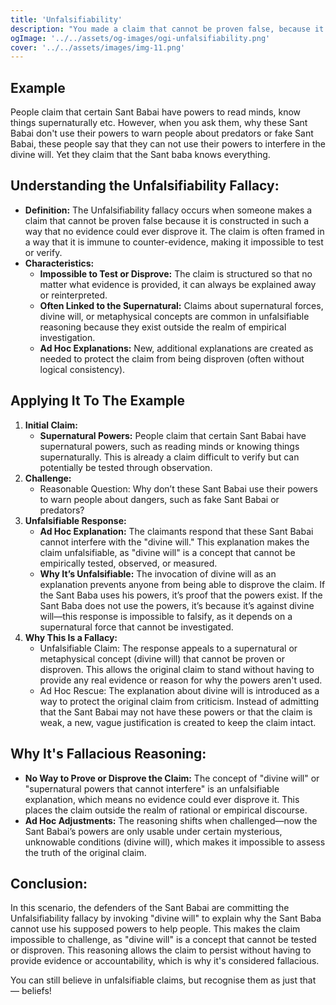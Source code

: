 ```yaml
---
title: 'Unfalsifiability'
description: "You made a claim that cannot be proven false, because it relies on an explanation that is impossible to test or disprove (appeal to unfalsifiability)."
ogImage: '../../assets/og-images/ogi-unfalsifiability.png'
cover: '../../assets/images/img-11.png'
---
```


## Example

People claim that certain Sant Babai have powers to read minds, know things supernaturally etc. However, when you ask them, why these Sant Babai don't use their powers to warn people about predators or fake Sant Babai, these people say that they can not use their powers to interfere in the divine will. Yet they claim that the Sant baba knows everything.

## Understanding the Unfalsifiability Fallacy:

* **Definition:** The Unfalsifiability fallacy occurs when someone makes a claim that cannot be proven false because it is constructed in such a way that no evidence could ever disprove it. The claim is often framed in a way that it is immune to counter-evidence, making it impossible to test or verify.
* **Characteristics:**
    * **Impossible to Test or Disprove:** The claim is structured so that no matter what evidence is provided, it can always be explained away or reinterpreted.
    * **Often Linked to the Supernatural:** Claims about supernatural forces, divine will, or metaphysical concepts are common in unfalsifiable reasoning because they exist outside the realm of empirical investigation.
    * **Ad Hoc Explanations:** New, additional explanations are created as needed to protect the claim from being disproven (often without logical consistency).

## Applying It To The Example

1. **Initial Claim:**
    * **Supernatural Powers:** People claim that certain Sant Babai have supernatural powers, such as reading minds or knowing things supernaturally. This is already a claim difficult to verify but can potentially be tested through observation.
2. **Challenge:**
    * Reasonable Question: Why don’t these Sant Babai use their powers to warn people about dangers, such as fake Sant Babai or predators?
3. **Unfalsifiable Response:**
    * **Ad Hoc Explanation:** The claimants respond that these Sant Babai cannot interfere with the "divine will." This explanation makes the claim unfalsifiable, as "divine will" is a concept that cannot be empirically tested, observed, or measured.
    * **Why It’s Unfalsifiable:** The invocation of divine will as an explanation prevents anyone from being able to disprove the claim. If the Sant Baba uses his powers, it’s proof that the powers exist. If the Sant Baba does not use the powers, it’s because it’s against divine will—this response is impossible to falsify, as it depends on a supernatural force that cannot be investigated.
4. **Why This Is a Fallacy:**
    * Unfalsifiable Claim: The response appeals to a supernatural or metaphysical concept (divine will) that cannot be proven or disproven. This allows the original claim to stand without having to provide any real evidence or reason for why the powers aren't used.
    * Ad Hoc Rescue: The explanation about divine will is introduced as a way to protect the original claim from criticism. Instead of admitting that the Sant Babai may not have these powers or that the claim is weak, a new, vague justification is created to keep the claim intact.

## Why It's Fallacious Reasoning:

* **No Way to Prove or Disprove the Claim:** The concept of "divine will" or "supernatural powers that cannot interfere" is an unfalsifiable explanation, which means no evidence could ever disprove it. This places the claim outside the realm of rational or empirical discourse.
* **Ad Hoc Adjustments:** The reasoning shifts when challenged—now the Sant Babai’s powers are only usable under certain mysterious, unknowable conditions (divine will), which makes it impossible to assess the truth of the original claim.

## Conclusion:

In this scenario, the defenders of the Sant Babai are committing the Unfalsifiability fallacy by invoking "divine will" to explain why the Sant Baba cannot use his supposed powers to help people. This makes the claim impossible to challenge, as "divine will" is a concept that cannot be tested or disproven. This reasoning allows the claim to persist without having to provide evidence or accountability, which is why it's considered fallacious.

You can still believe in unfalsifiable claims, but recognise them as just that — beliefs!
